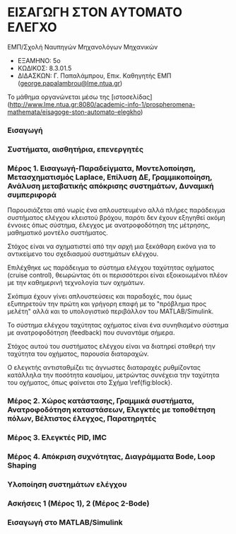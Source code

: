 # ΕΙΣΑΓΩΓΗ ΣΤΟΝ ΑΥΤΟΜΑΤΟ ΕΛΕΓΧΟ
ΕΜΠ/Σχολή Ναυπηγών Μηχανολόγων Μηχανικών
- ΕΞΑΜΗΝΟ: 5ο
- ΚΩΔΙΚΟΣ: 8.3.01.5
- ΔΙΔΑΣΚΩΝ: Γ. Παπαλάμπρου, Επικ. Καθηγητής ΕΜΠ (george.papalambrou@lme.ntua.gr)

Το μάθημα οργανώνεται μέσω της [ιστοσελίδας] (http://www.lme.ntua.gr:8080/academic-info-1/prospheromena-mathemata/eisagoge-ston-automato-elegkho)

### Εισαγωγή 


### Συστήματα, αισθητήρια, επενεργητές

### Μέρος 1. Εισαγωγή-Παραδείγματα, Μοντελοποίηση, Μετασχηματισμός Laplace, Επίλυση ΔΕ, Γραμμικοποίηση, Ανάλυση μεταβατικής απόκρισης συστημάτων, Δυναμική συμπεριφορά

Παρουσιάζεται από νωρίς ένα απλουστευμένο αλλά πλήρες παράδειγμα συστήματος ελέγχου κλειστού βρόχου, παρότι δεν έχουν εξηγηθεί ακόμη έννοιες όπως σύστημα, έλεγχος με ανατροφοδότηση της μέτρησης, μαθηματικό μοντέλο συστήματος.  

Στόχος είναι να σχηματιστεί από την αρχή μια ξεκάθαρη εικόνα για το αντικείμενο του σχεδιασμού συστημάτων ελέγχου.

Επιλέχθηκε ως παράδειγμα το σύστημα ελέγχου ταχύτητας οχήματος (cruise control), θεωρώντας  ότι οι περισσότεροι είναι εξοικοιωμένοι πλέον με την καθημερινή τεχνολογία των οχημάτων. 

Σκόπιμα έχουν γίνει απλουστεύσεις και παραδοχές, που όμως εξυπηρετούν την πρώτη και γρήγορη επαφή με το "πρόβλημα προς μελέτη" αλλά και το υπολογιστικό περιβάλλον του MATLAB/Simulink.  

Το σύστημα ελέγχου ταχύτητας οχήματος  είναι ένα συνηθισμένο σύστημα με ανατροφοδότηση (feedback) που συναντάμε σήμερα.  

Στόχος αυτού του συστήματος ελέγχου είναι να διατηρεί σταθερή την ταχύτητα του οχήματος, παρουσία διαταραχών. 

Ο ελεγκτής αντισταθμίζει τις άγνωστες διαταραχές ρυθμίζοντας κατάλληλα την ποσότητα καυσίμου, μετρώντας συνέχεια την ταχύτητα του οχήματος, όπως φαίνεται στο Σχήμα \ref{fig:block}.

### Μέρος 2. Χώρος κατάστασης, Γραμμικά συστήματα, Ανατροφοδότηση καταστάσεων, Ελεγκτές με τοποθέτηση πόλων, Βέλτιστος έλεγχος, Παρατηρητές

### Μέρος 3. Ελεγκτές PID, IMC

### Μέρος 4. Απόκριση συχνότητας, Διαγράμματα Bode, Loop Shaping

### Υλοποίηση συστημάτων ελέγχου

### Ασκήσεις 1 (Μέρος 1), 2 (Μέρος 2-Bode)

### Εισαγωγή στο MATLAB/Simulink

